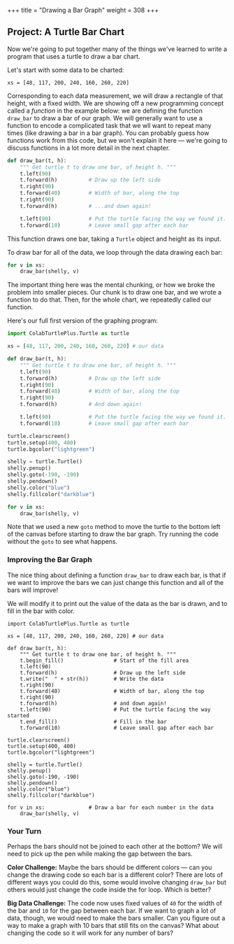 +++
title = "Drawing a Bar Graph"
weight = 308
+++

## Project: A Turtle Bar Chart

Now we're going to put together many of the things we've learned to write a program that uses a turtle to draw a bar chart.

Let's start with some data to be charted:

```xs = [48, 117, 200, 240, 160, 260, 220]```

Corresponding to each data measurement, we will draw a rectangle
of that height, with a fixed width.  We are showing off a new
programming concept called a *function* in the example below:
we are defining the function ```draw_bar``` to draw a bar of our
graph. We will generally want to use a function to encode a
complicated task that we wll want to repeat many times (like
drawing a bar in a bar graph). You can probably guess how functions
work from this code, but we won't explain it here &mdash; we're going to discuss functions in a
lot more detail in the next chapter.

```Python
def draw_bar(t, h):
    """ Get turtle t to draw one bar, of height h. """
    t.left(90)
    t.forward(h)          # Draw up the left side
    t.right(90)
    t.forward(40)         # Width of bar, along the top
    t.right(90)
    t.forward(h)          # ...and down again!

    t.left(90)            # Put the turtle facing the way we found it.
    t.forward(10)         # Leave small gap after each bar
```

This function draws one bar, taking a ```Turtle``` object and height as its input.

To draw bar for all of the data, we loop through the data drawing each bar:
```Python
for v in xs:              
    draw_bar(shelly, v)
```

The important thing here was the mental chunking, or how we broke the
problem into smaller pieces. Our chunk is to draw one bar, and we
wrote a function to do that. Then, for the whole chart, we repeatedly
called our function.

Here's our full first version of the graphing program:
```Python
import ColabTurtlePlus.Turtle as turtle

xs = [48, 117, 200, 240, 160, 260, 220] # our data

def draw_bar(t, h):
    """ Get turtle t to draw one bar, of height h. """
    t.left(90)
    t.forward(h)          # Draw up the left side
    t.right(90)
    t.forward(40)         # Width of bar, along the top
    t.right(90)
    t.forward(h)          # And down again!

    t.left(90)            # Put the turtle facing the way we found it.
    t.forward(10)         # Leave small gap after each bar

turtle.clearscreen()  
turtle.setup(400, 400)
turtle.bgcolor("lightgreen")

shelly = turtle.Turtle()
shelly.penup()
shelly.goto(-190, -190)
shelly.pendown()
shelly.color("blue")
shelly.fillcolor("darkblue")

for v in xs:             
    draw_bar(shelly, v)
```

Note that we used a new ```goto``` method to move the turtle to the bottom left of the canvas before starting to draw the bar graph. Try running the code without the ```goto``` to see what happens.

### Improving the Bar Graph

The nice thing about defining a function ```draw_bar``` to draw each
bar, is that if we want to improve the bars we can just change this
function and all of the bars will improve!

We will modify it to print out the value of the data as the bar is drawn, and to fill in the bar with color.

```
import ColabTurtlePlus.Turtle as turtle

xs = [48, 117, 200, 240, 160, 260, 220] # our data

def draw_bar(t, h):
    """ Get turtle t to draw one bar, of height h. """
    t.begin_fill()                # Start of the fill area
    t.left(90)
    t.forward(h)                  # Draw up the left side
    t.write("  " + str(h))        # Write the data
    t.right(90)
    t.forward(40)                 # Width of bar, along the top
    t.right(90)
    t.forward(h)                  # and down again!
    t.left(90)                    # Put the turtle facing the way started
    t.end_fill()                  # Fill in the bar
    t.forward(10)                 # Leave small gap after each bar

turtle.clearscreen()  
turtle.setup(400, 400)
turtle.bgcolor("lightgreen")

shelly = turtle.Turtle()
shelly.penup()
shelly.goto(-190, -190)
shelly.pendown()
shelly.color("blue")
shelly.fillcolor("darkblue")

for v in xs:              # Draw a bar for each number in the data
    draw_bar(shelly, v)
```

### Your Turn

Perhaps the bars should not be joined to each other at the
bottom?  We will need to pick up the pen while making the gap
between the bars.

**Color Challenge:** Maybe the bars should be different colors &mdash; can
you change the drawing code so each bar is a different color? There
are lots of different ways you could do this, some would involve
changing ```draw_bar``` but others would just change the code inside
the for loop. Which is better?

**Big Data Challenge:** The code now uses fixed values of ```40``` for the
width of the bar and ```10``` for the gap between each bar. If we want
to graph a lot of data, though, we would need to make the bars
smaller. Can you figure out a way to make a graph with 10 bars that
still fits on the canvas?  What about changing the code so it will
work for any number of bars?
